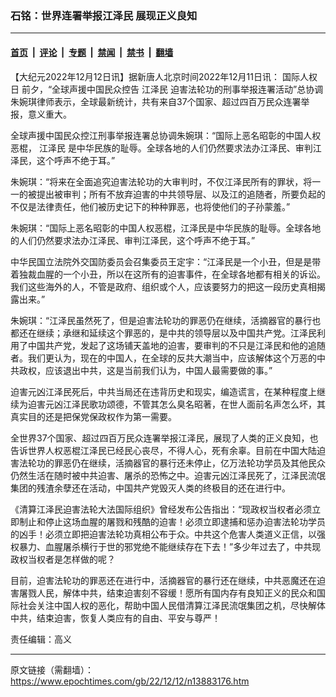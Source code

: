 ### 石铭：世界连署举报江泽民 展现正义良知

---

#### [首页](../../../..?n13883176) &nbsp;|&nbsp; [评论](../../../../../epoch-comment?n13883176) &nbsp;|&nbsp; [专题](../../../../../epoch-special?n13883176) &nbsp;|&nbsp; [禁闻](../../../../../epoch-news?n13883176) &nbsp;|&nbsp; [禁书](../../../../../books?n13883176) &nbsp;|&nbsp; [翻墙](https://github.com/gfw-breaker/nogfw/blob/master/README.md?n13883176)


<div class="post_content" id="artbody" itemprop="articleBody">
 <!-- article content begin -->
 <p>
  【大纪元2022年12月12日讯】据新唐人北京时间2022年12月11日讯：
  <ok href="https://www.epochtimes.com/gb/tag/%E5%9B%BD%E9%99%85%E4%BA%BA%E6%9D%83%E6%97%A5.html">
   国际人权日
  </ok>
  前夕，“全球声援中国民众控告
  <ok href="https://www.epochtimes.com/gb/tag/%E6%B1%9F%E6%B3%BD%E6%B0%91.html">
   江泽民
  </ok>
  迫害法轮功的刑事举报连署活动”总协调朱婉琪律师表示，全球最新统计，共有来自37个国家、超过四百万民众连署举报，意义重大。
 </p>
 <p>
  全球声援中国民众控江刑事举报连署总协调朱婉琪：“国际上恶名昭彰的中国人权恶棍，
  <ok href="https://www.epochtimes.com/gb/tag/%E6%B1%9F%E6%B3%BD%E6%B0%91.html">
   江泽民
  </ok>
  是中华民族的耻辱。全球各地的人们仍然要求法办江泽民、审判江泽民，这个呼声不绝于耳。”
 </p>
 <p>
  朱婉琪：“将来在全面追究迫害法轮功的大审判时，不仅江泽民所有的罪状，将一一的被提出被审判；所有不放弃迫害的中共领导层、以及江的追随者，所要负起的不仅是法律责任，他们被历史记下的种种罪恶，也将使他们的子孙蒙羞。”
 </p>
 <p>
  朱婉琪：“国际上恶名昭彰的中国人权恶棍，江泽民是中华民族的耻辱。全球各地的人们仍然要求法办江泽民、审判江泽民，这个呼声不绝于耳。”
 </p>
 <p>
  中华民国立法院外交国防委员会召集委员王定宇：“江泽民是一个小丑，但是是带着独裁血腥的一个小丑，所以在这所有的迫害事件，在全球各地都有相关的诉讼。我们这些海外的人，不管是政府、组织或个人，应该要努力的把这一段历史真相揭露出来。”
 </p>
 <p>
  朱婉琪：“江泽民虽然死了，但是迫害法轮功的罪恶仍在继续，活摘器官的暴行也都还在继续；承继和延续这个罪恶的，是中共的领导层以及中国共产党。江泽民利用了中国共产党，发起了这场铺天盖地的迫害，要审判的不只是江泽民和他的追随者。我们更认为，现在的中国人，在全球的反共大潮当中，应该解体这个万恶的中共政权，应该退出中共，这是当前我们认为，中国人最需要做的事。”
 </p>
 <p>
  迫害元凶江泽民死后，中共当局还在违背历史和现实，编造谎言，在某种程度上继续为迫害元凶江泽民歌功颂德，不管其怎么臭名昭著，在世人面前名声怎么坏，其真实目的还是把保党保政权作为第一需要。
 </p>
 <p>
  全世界37个国家、超过四百万民众连署举报江泽民，展现了人类的正义良知，也告诉世界人权恶棍江泽民已经民心丧尽，不得人心，死有余辜。目前在中国大陆迫害法轮功的罪恶仍在继续，活摘器官的暴行还未停止，亿万法轮功学员及其他民众仍然生活在随时被中共迫害、屠杀的恐怖之中。迫害元凶江泽民死了，江泽民流氓集团的残渣余孽还在活动，中国共产党毁灭人类的终极目的还在进行中。
 </p>
 <p>
  《清算江泽民迫害法轮大法国际组织》曾经发布公告指出：“现政权当权者必须立即制止和停止这场血腥的屠戮和残酷的迫害！必须立即逮捕和惩办迫害法轮功学员的凶手！必须立即把迫害法轮功真相公布于众。中共这个危害人类道义正信，以强权暴力、血腥屠杀横行于世的邪党绝不能继续存在下去！”多少年过去了，中共现政权当权者是怎样做的呢？
 </p>
 <p>
  目前，迫害法轮功的罪恶还在进行中，活摘器官的暴行还在继续，中共恶魔还在迫害屠戮人民，解体中共，结束迫害刻不容缓！愿所有国内存有良知正义的民众和国际社会关注中国人权的恶化，帮助中国人民借清算江泽民流氓集团之机，尽快解体中共，结束迫害，恢复人类应有的自由、平安与尊严！
 </p>
 <p>
  责任编辑：高义
 </p>
 <!-- article content end -->
 <div id="below_article_ad">
 </div>
</div>


---

原文链接（需翻墙）：https://www.epochtimes.com/gb/22/12/12/n13883176.htm